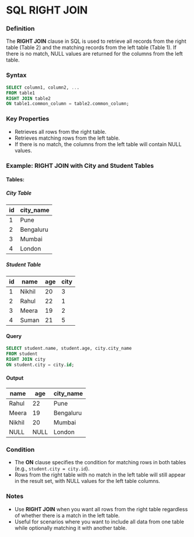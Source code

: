 # SQL RIGHT JOIN

### Definition
The **RIGHT JOIN** clause in SQL is used to retrieve all records from the right table (Table 2) and the matching records from the left table (Table 1). If there is no match, NULL values are returned for the columns from the left table.

### Syntax
```sql
SELECT column1, column2, ...
FROM table1
RIGHT JOIN table2
ON table1.common_column = table2.common_column;
```

### Key Properties
- Retrieves all rows from the right table.
- Retrieves matching rows from the left table.
- If there is no match, the columns from the left table will contain NULL values.

### Example: RIGHT JOIN with City and Student Tables
#### Tables:
##### City Table
| id | city_name   |
|----|-------------|
| 1  | Pune        |
| 2  | Bengaluru   |
| 3  | Mumbai      |
| 4  | London      |

##### Student Table
| id | name   | age | city |
|----|--------|-----|------|
| 1  | Nikhil | 20  | 3    |
| 2  | Rahul  | 22  | 1    |
| 3  | Meera  | 19  | 2    |
| 4  | Suman  | 21  | 5    |

#### Query
```sql
SELECT student.name, student.age, city.city_name
FROM student
RIGHT JOIN city
ON student.city = city.id;
```

#### Output
| name   | age | city_name   |
|--------|-----|-------------|
| Rahul  | 22  | Pune        |
| Meera  | 19  | Bengaluru   |
| Nikhil | 20  | Mumbai      |
| NULL   | NULL| London      |

### Condition
- The **ON** clause specifies the condition for matching rows in both tables (e.g., `student.city = city.id`).
- Rows from the right table with no match in the left table will still appear in the result set, with NULL values for the left table columns.

### Notes
- Use **RIGHT JOIN** when you want all rows from the right table regardless of whether there is a match in the left table.
- Useful for scenarios where you want to include all data from one table while optionally matching it with another table.

